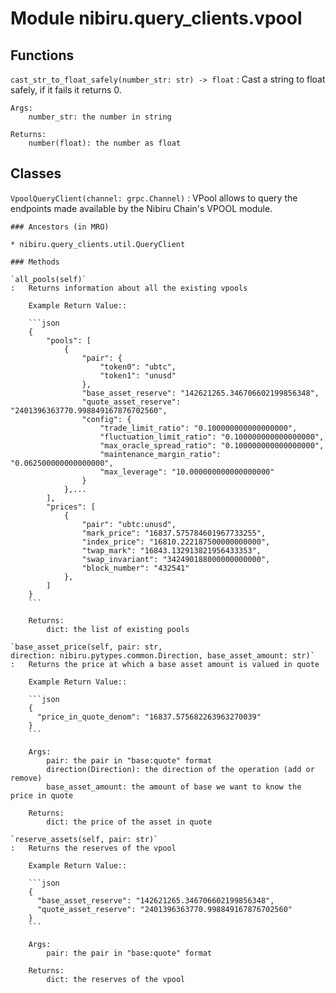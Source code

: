 Module nibiru.query_clients.vpool
=================================

Functions
---------


`cast_str_to_float_safely(number_str: str) ‑> float`
:   Cast a string to float safely, if it fails it returns 0.

    Args:
        number_str: the number in string

    Returns:
        number(float): the number as float

Classes
-------

`VpoolQueryClient(channel: grpc.Channel)`
:   VPool allows to query the endpoints made available by the Nibiru Chain's VPOOL module.

    ### Ancestors (in MRO)

    * nibiru.query_clients.util.QueryClient

    ### Methods

    `all_pools(self)`
    :   Returns information about all the existing vpools

        Example Return Value::

        ```json
        {
            "pools": [
                {
                    "pair": {
                        "token0": "ubtc",
                        "token1": "unusd"
                    },
                    "base_asset_reserve": "142621265.346706602199856348",
                    "quote_asset_reserve": "2401396363770.998849167876702560",
                    "config": {
                        "trade_limit_ratio": "0.100000000000000000",
                        "fluctuation_limit_ratio": "0.100000000000000000",
                        "max_oracle_spread_ratio": "0.100000000000000000",
                        "maintenance_margin_ratio": "0.062500000000000000",
                        "max_leverage": "10.000000000000000000"
                    }
                },...
            ],
            "prices": [
                {
                    "pair": "ubtc:unusd",
                    "mark_price": "16837.575784601967733255",
                    "index_price": "16810.222187500000000000",
                    "twap_mark": "16843.132913821956433353",
                    "swap_invariant": "342490188000000000000",
                    "block_number": "432541"
                },
            ]
        }
        ```

        Returns:
            dict: the list of existing pools

    `base_asset_price(self, pair: str, direction: nibiru.pytypes.common.Direction, base_asset_amount: str)`
    :   Returns the price at which a base asset amount is valued in quote

        Example Return Value::

        ```json
        {
          "price_in_quote_denom": "16837.575682263963270039"
        }
        ```

        Args:
            pair: the pair in "base:quote" format
            direction(Direction): the direction of the operation (add or remove)
            base_asset_amount: the amount of base we want to know the price in quote

        Returns:
            dict: the price of the asset in quote

    `reserve_assets(self, pair: str)`
    :   Returns the reserves of the vpool

        Example Return Value::

        ```json
        {
          "base_asset_reserve": "142621265.346706602199856348",
          "quote_asset_reserve": "2401396363770.998849167876702560"
        }
        ```

        Args:
            pair: the pair in "base:quote" format

        Returns:
            dict: the reserves of the vpool
